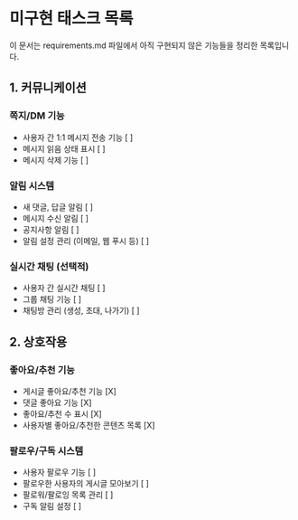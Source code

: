 # 미구현 태스크 목록

이 문서는 requirements.md 파일에서 아직 구현되지 않은 기능들을 정리한 목록입니다.

## 1. 커뮤니케이션

### 쪽지/DM 기능
- 사용자 간 1:1 메시지 전송 기능 [ ]
- 메시지 읽음 상태 표시 [ ]
- 메시지 삭제 기능 [ ]

### 알림 시스템
- 새 댓글, 답글 알림 [ ]
- 메시지 수신 알림 [ ]
- 공지사항 알림 [ ]
- 알림 설정 관리 (이메일, 웹 푸시 등) [ ]

### 실시간 채팅 (선택적)
- 사용자 간 실시간 채팅 [ ]
- 그룹 채팅 기능 [ ]
- 채팅방 관리 (생성, 초대, 나가기) [ ]

## 2. 상호작용

### 좋아요/추천 기능
- 게시글 좋아요/추천 기능 [X]
- 댓글 좋아요 기능 [X]
- 좋아요/추천 수 표시 [X]
- 사용자별 좋아요/추천한 콘텐츠 목록 [X]

### 팔로우/구독 시스템
- 사용자 팔로우 기능 [ ]
- 팔로우한 사용자의 게시글 모아보기 [ ]
- 팔로워/팔로잉 목록 관리 [ ]
- 구독 알림 설정 [ ]
